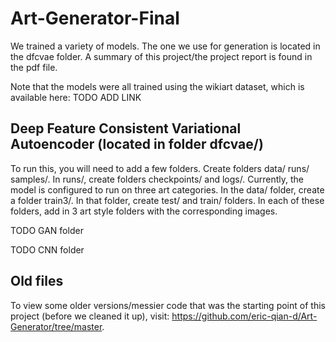 # Art-Generator-Final

We trained a variety of models. The one we use for generation is located in the dfcvae folder. A summary of this project/the project report is found in the pdf file.

Note that the models were all trained using the wikiart dataset, which is available here: TODO ADD LINK

## Deep Feature Consistent Variational Autoencoder (located in folder dfcvae/)
To run this, you will need to add a few folders. Create folders data/ runs/ samples/. In runs/, create folders checkpoints/ and logs/. Currently, the model is configured to run on three art categories. In the data/ folder, create a folder train3/. In that folder, create test/ and train/ folders. In each of these folders, add in 3 art style folders with the corresponding images.

TODO GAN folder

TODO CNN folder

## Old files
To view some older versions/messier code that was the starting point of this project (before we cleaned it up), visit: https://github.com/eric-qian-d/Art-Generator/tree/master.